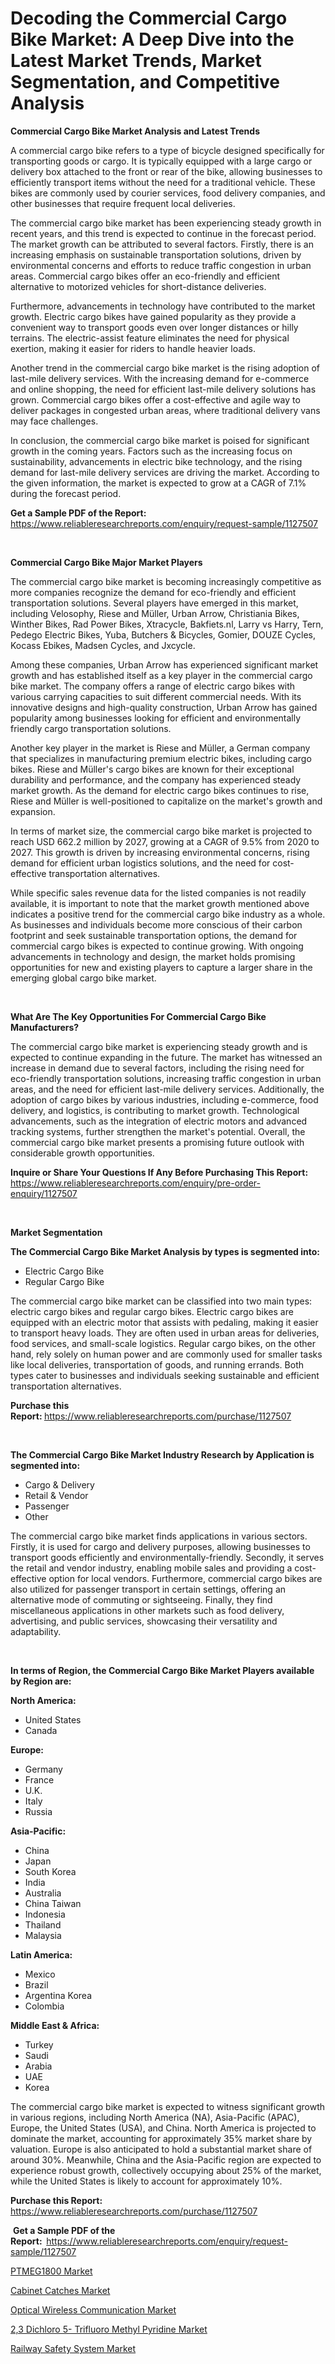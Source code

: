 <p><h1>Decoding the Commercial Cargo Bike Market: A Deep Dive into the Latest Market Trends, Market Segmentation, and Competitive Analysis</h1></p><p><strong>Commercial Cargo Bike Market Analysis and Latest Trends</strong></p>
<p><p>A commercial cargo bike refers to a type of bicycle designed specifically for transporting goods or cargo. It is typically equipped with a large cargo or delivery box attached to the front or rear of the bike, allowing businesses to efficiently transport items without the need for a traditional vehicle. These bikes are commonly used by courier services, food delivery companies, and other businesses that require frequent local deliveries.</p><p>The commercial cargo bike market has been experiencing steady growth in recent years, and this trend is expected to continue in the forecast period. The market growth can be attributed to several factors. Firstly, there is an increasing emphasis on sustainable transportation solutions, driven by environmental concerns and efforts to reduce traffic congestion in urban areas. Commercial cargo bikes offer an eco-friendly and efficient alternative to motorized vehicles for short-distance deliveries.</p><p>Furthermore, advancements in technology have contributed to the market growth. Electric cargo bikes have gained popularity as they provide a convenient way to transport goods even over longer distances or hilly terrains. The electric-assist feature eliminates the need for physical exertion, making it easier for riders to handle heavier loads.</p><p>Another trend in the commercial cargo bike market is the rising adoption of last-mile delivery services. With the increasing demand for e-commerce and online shopping, the need for efficient last-mile delivery solutions has grown. Commercial cargo bikes offer a cost-effective and agile way to deliver packages in congested urban areas, where traditional delivery vans may face challenges.</p><p>In conclusion, the commercial cargo bike market is poised for significant growth in the coming years. Factors such as the increasing focus on sustainability, advancements in electric bike technology, and the rising demand for last-mile delivery services are driving the market. According to the given information, the market is expected to grow at a CAGR of 7.1% during the forecast period.</p></p>
<p><strong>Get a Sample PDF of the Report:&nbsp;</strong> <a href="https://www.reliableresearchreports.com/enquiry/request-sample/1127507">https://www.reliableresearchreports.com/enquiry/request-sample/1127507</a></p>
<p>&nbsp;</p>
<p><strong>Commercial Cargo Bike Major Market Players</strong></p>
<p><p>The commercial cargo bike market is becoming increasingly competitive as more companies recognize the demand for eco-friendly and efficient transportation solutions. Several players have emerged in this market, including Velosophy, Riese and Müller, Urban Arrow, Christiania Bikes, Winther Bikes, Rad Power Bikes, Xtracycle, Bakfiets.nl, Larry vs Harry, Tern, Pedego Electric Bikes, Yuba, Butchers & Bicycles, Gomier, DOUZE Cycles, Kocass Ebikes, Madsen Cycles, and Jxcycle.</p><p>Among these companies, Urban Arrow has experienced significant market growth and has established itself as a key player in the commercial cargo bike market. The company offers a range of electric cargo bikes with various carrying capacities to suit different commercial needs. With its innovative designs and high-quality construction, Urban Arrow has gained popularity among businesses looking for efficient and environmentally friendly cargo transportation solutions.</p><p>Another key player in the market is Riese and Müller, a German company that specializes in manufacturing premium electric bikes, including cargo bikes. Riese and Müller's cargo bikes are known for their exceptional durability and performance, and the company has experienced steady market growth. As the demand for electric cargo bikes continues to rise, Riese and Müller is well-positioned to capitalize on the market's growth and expansion.</p><p>In terms of market size, the commercial cargo bike market is projected to reach USD 662.2 million by 2027, growing at a CAGR of 9.5% from 2020 to 2027. This growth is driven by increasing environmental concerns, rising demand for efficient urban logistics solutions, and the need for cost-effective transportation alternatives.</p><p>While specific sales revenue data for the listed companies is not readily available, it is important to note that the market growth mentioned above indicates a positive trend for the commercial cargo bike industry as a whole. As businesses and individuals become more conscious of their carbon footprint and seek sustainable transportation options, the demand for commercial cargo bikes is expected to continue growing. With ongoing advancements in technology and design, the market holds promising opportunities for new and existing players to capture a larger share in the emerging global cargo bike market.</p></p>
<p>&nbsp;</p>
<p><strong>What Are The Key Opportunities For Commercial Cargo Bike Manufacturers?</strong></p>
<p><p>The commercial cargo bike market is experiencing steady growth and is expected to continue expanding in the future. The market has witnessed an increase in demand due to several factors, including the rising need for eco-friendly transportation solutions, increasing traffic congestion in urban areas, and the need for efficient last-mile delivery services. Additionally, the adoption of cargo bikes by various industries, including e-commerce, food delivery, and logistics, is contributing to market growth. Technological advancements, such as the integration of electric motors and advanced tracking systems, further strengthen the market's potential. Overall, the commercial cargo bike market presents a promising future outlook with considerable growth opportunities.</p></p>
<p><strong>Inquire or Share Your Questions If Any Before Purchasing This Report:</strong> <a href="https://www.reliableresearchreports.com/enquiry/pre-order-enquiry/1127507">https://www.reliableresearchreports.com/enquiry/pre-order-enquiry/1127507</a></p>
<p>&nbsp;</p>
<p><strong>Market Segmentation</strong></p>
<p><strong>The Commercial Cargo Bike Market Analysis by types is segmented into:</strong></p>
<p><ul><li>Electric Cargo Bike</li><li>Regular Cargo Bike</li></ul></p>
<p><p>The commercial cargo bike market can be classified into two main types: electric cargo bikes and regular cargo bikes. Electric cargo bikes are equipped with an electric motor that assists with pedaling, making it easier to transport heavy loads. They are often used in urban areas for deliveries, food services, and small-scale logistics. Regular cargo bikes, on the other hand, rely solely on human power and are commonly used for smaller tasks like local deliveries, transportation of goods, and running errands. Both types cater to businesses and individuals seeking sustainable and efficient transportation alternatives.</p></p>
<p><strong>Purchase this Report:&nbsp;</strong><a href="https://www.reliableresearchreports.com/purchase/1127507">https://www.reliableresearchreports.com/purchase/1127507</a></p>
<p>&nbsp;</p>
<p><strong>The Commercial Cargo Bike Market Industry Research by Application is segmented into:</strong></p>
<p><ul><li>Cargo & Delivery</li><li>Retail & Vendor</li><li>Passenger</li><li>Other</li></ul></p>
<p><p>The commercial cargo bike market finds applications in various sectors. Firstly, it is used for cargo and delivery purposes, allowing businesses to transport goods efficiently and environmentally-friendly. Secondly, it serves the retail and vendor industry, enabling mobile sales and providing a cost-effective option for local vendors. Furthermore, commercial cargo bikes are also utilized for passenger transport in certain settings, offering an alternative mode of commuting or sightseeing. Finally, they find miscellaneous applications in other markets such as food delivery, advertising, and public services, showcasing their versatility and adaptability.</p></p>
<p>&nbsp;</p>
<p><strong>In terms of Region, the Commercial Cargo Bike Market Players available by Region are:</strong></p>
<p>
    <p> <strong> North America: </strong>
        <ul>
            <li>United States</li>
            <li>Canada</li>
        </ul>
        </p> 
    <p> <strong> Europe: </strong>
        <ul>
            <li>Germany</li>
            <li>France</li>
            <li>U.K.</li>
            <li>Italy</li>
            <li>Russia</li>
        </ul>
        </p> 
    <p> <strong> Asia-Pacific: </strong>
        <ul>
            <li>China</li>
            <li>Japan</li>
            <li>South Korea</li>
            <li>India</li>
            <li>Australia</li>
            <li>China Taiwan</li>
            <li>Indonesia</li>
            <li>Thailand</li>
            <li>Malaysia</li>
        </ul>
        </p> 
    <p> <strong> Latin America: </strong>
        <ul>
            <li>Mexico</li>
            <li>Brazil</li>
            <li>Argentina Korea</li>
            <li>Colombia</li>
        </ul>
        </p> 
    <p> <strong> Middle East & Africa: </strong>
        <ul>
            <li>Turkey</li>
            <li>Saudi</li>
            <li>Arabia</li>
            <li>UAE</li>
            <li>Korea</li>
        </ul>
    </p>
    </p>
<p><p>The commercial cargo bike market is expected to witness significant growth in various regions, including North America (NA), Asia-Pacific (APAC), Europe, the United States (USA), and China. North America is projected to dominate the market, accounting for approximately 35% market share by valuation. Europe is also anticipated to hold a substantial market share of around 30%. Meanwhile, China and the Asia-Pacific region are expected to experience robust growth, collectively occupying about 25% of the market, while the United States is likely to account for approximately 10%.</p></p>
<p><strong>Purchase this Report: </strong><a href="https://www.reliableresearchreports.com/purchase/1127507">https://www.reliableresearchreports.com/purchase/1127507</a></p>
<p>&nbsp;<strong>Get a Sample PDF of the Report:&nbsp;&nbsp;</strong><a href="https://www.reliableresearchreports.com/enquiry/request-sample/1127507">https://www.reliableresearchreports.com/enquiry/request-sample/1127507</a></p>
<p><strong></strong></p>
<p><p><a href="https://medium.com/@caligoldner/ptmeg1800-market-size-and-market-trends-complete-industry-overview-2024-to-2031-dfe1169b2101">PTMEG1800 Market</a></p><p><a href="https://www.linkedin.com/pulse/cabinet-catches-market-size-share-global-analysis-report-ri65e?trackingId=FRPmE9DKRTOWyH7aSCRmTg%3D%3D">Cabinet Catches Market</a></p><p><a href="https://github.com/maliyahmorrow6654/Market-Research-Report-List-2/blob/main/optical-wireless-communication-market.md">Optical Wireless Communication Market</a></p><p><a href="https://medium.com/@caligoldner/2-3-dichloro-5-trifluoro-methyl-pyridine-market-furnishes-information-on-market-share-market-7391fd4e95f2">2,3 Dichloro 5- Trifluoro Methyl Pyridine Market</a></p><p><a href="https://github.com/abdelrhmankishk22/Market-Research-Report-List-2/blob/main/railway-safety-system-market.md">Railway Safety System Market</a></p></p>
